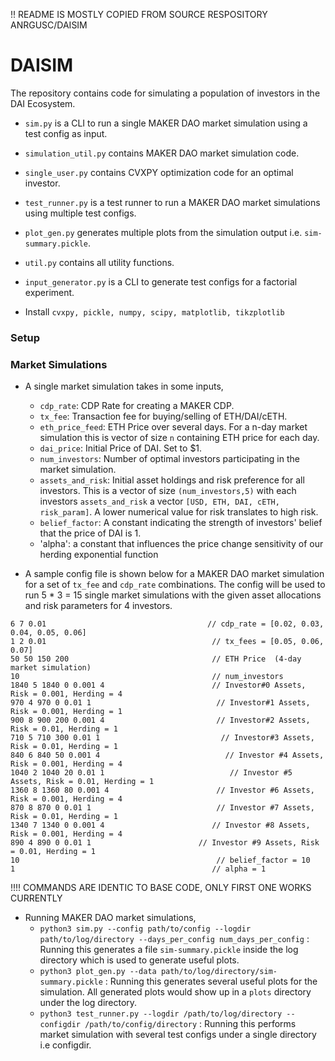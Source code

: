 !! README IS MOSTLY COPIED FROM SOURCE RESPOSITORY ANRGUSC/DAISIM

# DAISIM
The repository contains code for simulating a population of investors in the DAI Ecosystem. 

- `sim.py` is a CLI to run a single MAKER DAO market simulation using a test config as input.
- `simulation_util.py` contains MAKER DAO market simulation code.
- `single_user.py` contains CVXPY optimization code for an optimal investor.
- `test_runner.py` is a test runner to run a MAKER DAO market simulations using multiple test configs.
- `plot_gen.py` generates multiple plots from the simulation output i.e. `sim-summary.pickle`.
- `util.py` contains all utility functions.
- `input_generator.py` is a CLI to generate test configs for a factorial experiment.

- Install `cvxpy, pickle, numpy, scipy, matplotlib, tikzplotlib`
### Setup

### Market Simulations
- A single market simulation takes in some inputs,
    - `cdp_rate`: CDP Rate for creating a MAKER CDP.
    - `tx_fee`: Transaction fee for buying/selling of ETH/DAI/cETH.
    - `eth_price_feed`: ETH Price over several days. For a n-day market simulation this is vector of size `n` containing ETH price for each day. 
    - `dai_price`: Initial Price of DAI. Set to $1.
    - `num_investors`: Number of optimal investors participating in the market simulation.
    - `assets_and_risk`: Initial asset holdings and risk preference for all investors. This is a vector of size `(num_investors,5)` with each 
    investors `assets_and_risk` a vector `[USD, ETH, DAI, cETH, risk_param]`. A lower numerical value for risk translates to high risk.
    - `belief_factor`: A constant indicating the strength of investors' belief that the price of DAI is 1.
    - 'alpha': a constant that influences the price change sensitivity of our herding exponential function
   

- A sample config file is shown below for a MAKER DAO market simulation for a set of `tx_fee` and `cdp_rate` combinations. The config
will be used to run 5 * 3 = 15 single market simulations with the given asset allocations and risk parameters for 4 investors.
```editorconfig
6 7 0.01                                    // cdp_rate = [0.02, 0.03, 0.04, 0.05, 0.06]
1 2 0.01                                     // tx_fees = [0.05, 0.06, 0.07]
50 50 150 200                                // ETH Price  (4-day market simulation)
10                                           // num_investors
1840 5 1840 0 0.001 4                        // Investor#0 Assets, Risk = 0.001, Herding = 4
970 4 970 0 0.01 1                            // Investor#1 Assets, Risk = 0.001, Herding = 1
900 8 900 200 0.001 4                         // Investor#2 Assets, Risk = 0.01, Herding = 1
710 5 710 300 0.01 1                           // Investor#3 Assets, Risk = 0.01, Herding = 1
840 6 840 50 0.001 4                            // Investor #4 Assets, Risk = 0.001, Herding = 4
1040 2 1040 20 0.01 1                            // Investor #5 Assets, Risk = 0.01, Herding = 1
1360 8 1360 80 0.001 4                        // Investor #6 Assets, Risk = 0.001, Herding = 4
870 8 870 0 0.01 1                            // Investor #7 Assets, Risk = 0.01, Herding = 1
1340 7 1340 0 0.001 4                        // Investor #8 Assets, Risk = 0.001, Herding = 4
890 4 890 0 0.01 1                        // Investor #9 Assets, Risk = 0.01, Herding = 1
10                                            // belief_factor = 10
1                                            // alpha = 1
```

!!!! COMMANDS ARE IDENTIC TO BASE CODE, ONLY FIRST ONE WORKS CURRENTLY

- Running MAKER DAO market simulations,
    - `python3 sim.py --config path/to/config --logdir path/to/log/directory --days_per_config num_days_per_config` : Running this generates a file `sim-summary.pickle` inside the log directory
    which is used to generate useful plots.
    - `python3 plot_gen.py --data path/to/log/directory/sim-summary.pickle` : Running this generates several useful plots for the simulation. All generated plots would show up in a `plots`
    directory under the log directory.
    - `python3 test_runner.py --logdir /path/to/log/directory --configdir /path/to/config/directory` : Running this performs market simulation with several test configs under a single directory i.e configdir.
